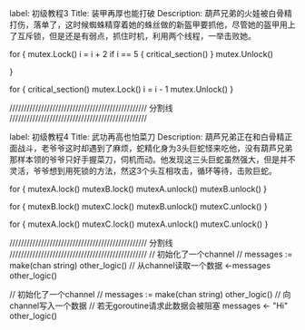 
label: 初级教程3
Title: 装甲再厚也能打破
Description: 葫芦兄弟的火娃被白骨精打伤，落单了，这时候蜘蛛精穿着她的蛛丝做的新盔甲要抓他，尽管她的盔甲用上了互斥锁，但是还是有弱点，抓住时机，利用两个线程，一举击败她。


for {
	mutex.Lock()
	i = i + 2
	if i == 5 {
     critical_section()
  }
	mutex.Unlock()
  
}

for {
	critical_section()
	mutex.Lock()
	i = i - 1
	mutex.Unlock()
 }


////////////////////////////////////////////////
                 分割线
////////////////////////////////////////////////

label: 初级教程4
Title: 武功再高也怕菜刀
Description: 葫芦兄弟正在和白骨精正面战斗，老爷爷这时却遇到了麻烦，蛇精化身为3头巨蛇怪来吃他，没有葫芦兄弟那样本领的爷爷只好手握菜刀，伺机而动。他发现这三头巨蛇虽然强大，但是并不灵活，爷爷想到用死锁的方法，然这3个头互相攻击，循环等待，击败巨蛇。


for {
    mutexA.lock()
    mutexB.lock()
    mutexA.unlock()
    mutexB.unlock()
}

for {
    mutexB.lock()
    mutexC.lock()
    mutexB.unlock()
    mutexC.unlock()
}

for {
    mutexA.lock()
    mutexC.lock()
    mutexA.unlock()
    mutexC.unlock()
}



////////////////////////////////////////////////
                 分割线
////////////////////////////////////////////////
// 初始化了一个channel
// messages := make(chan string)
other_logic()
// 从channel读取一个数据
<-messages
other_logic()

// 初始化了一个channel
// messages := make(chan string)
other_logic()
// 向channel写入一个数据
// 若无goroutine请求此数据会被阻塞
messages <- "Hi"
other_logic()